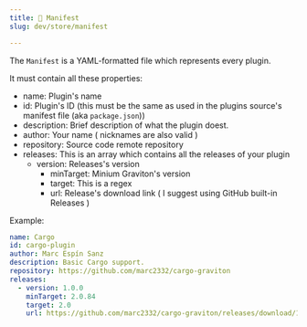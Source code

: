 ```yaml
---
title: 🧾 Manifest
slug: dev/store/manifest

---
```


The `Manifest`  is a YAML-formatted file which represents every plugin.

It must contain all these properties:
- name: Plugin's name
- id: Plugin's ID (this must be the same as used in the plugins source's manifest file (aka `package.json`))
- description: Brief description of what the plugin doest.
- author: Your name ( nicknames are also valid )
- repository: Source code remote repository
- releases: This is an array which contains all the releases of your plugin
  - version: Releases's version
	- minTarget: Minium Graviton's version
	- target: This is a regex
	- url: Release's download link ( I suggest using GitHub built-in Releases )


Example:

```yaml
name: Cargo
id: cargo-plugin
author: Marc Espín Sanz
description: Basic Cargo support.
repository: https://github.com/marc2332/cargo-graviton
releases:
  - version: 1.0.0
    minTarget: 2.0.84
    target: 2.0
    url: https://github.com/marc2332/cargo-graviton/releases/download/1.0.0/Cargo.zip
```